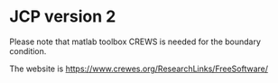 # JCP version 2
Please note that matlab toolbox CREWS is needed for the boundary condition.

The website is  https://www.crewes.org/ResearchLinks/FreeSoftware/
